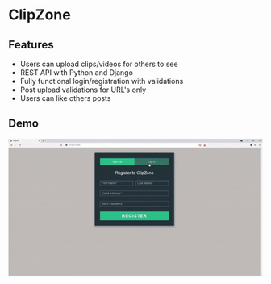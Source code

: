 # ClipZone

## Features
* Users can upload clips/videos for others to see
* REST API with Python and Django
* Fully functional login/registration with validations
* Post upload validations for URL's only
* Users can like others posts

## Demo
![gif](/demo/clipzone.gif)


